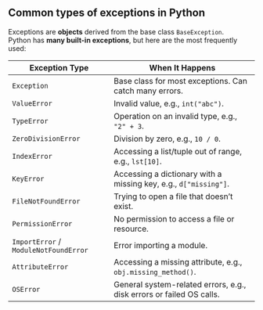 
## **Common types of exceptions in Python**

Exceptions are **objects** derived from the base class `BaseException`.  
Python has **many built-in exceptions**, but here are the most frequently used:

| Exception Type                        | When It Happens                                                      |
| ------------------------------------- | -------------------------------------------------------------------- |
| `Exception`                           | Base class for most exceptions. Can catch many errors.               |
| `ValueError`                          | Invalid value, e.g., `int("abc")`.                                   |
| `TypeError`                           | Operation on an invalid type, e.g., `"2" + 3`.                       |
| `ZeroDivisionError`                   | Division by zero, e.g., `10 / 0`.                                    |
| `IndexError`                          | Accessing a list/tuple out of range, e.g., `lst[10]`.                |
| `KeyError`                            | Accessing a dictionary with a missing key, e.g., `d["missing"]`.     |
| `FileNotFoundError`                   | Trying to open a file that doesn’t exist.                            |
| `PermissionError`                     | No permission to access a file or resource.                          |
| `ImportError` / `ModuleNotFoundError` | Error importing a module.                                            |
| `AttributeError`                      | Accessing a missing attribute, e.g., `obj.missing_method()`.         |
| `OSError`                             | General system-related errors, e.g., disk errors or failed OS calls. |


